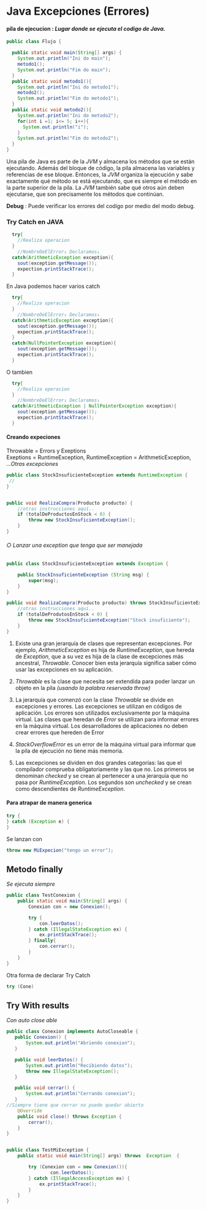 # Java Excepciones (Errores)

#### pila de ejecucion : _Lugar donde se ejecuta el codigo de Java._

```java
public class Flujo {

  public static void main(String[] args) {
    System.out.println("Ini do main");
    metodo1();
    System.out.println("Fim do main");
  }
  public static void metodo1(){
    System.out.println("Ini do metodo1");
    metodo2();
    System.out.println("Fim do metodo1");
  }
  public static void metodo2(){
    System.out.println("Ini do metodo2");
    for(int i =1; i<= 5; i++){
      System.out.println("i");
    }
    System.out.println("Fim do metodo2");
  }
}
```

Una pila de Java es parte de la _JVM_ y almacena los métodos que se están ejecutando. Además del bloque de código, la pila almacena las variables y referencias de ese bloque. Entonces, la _JVM_ organiza la ejecución y sabe exactamente qué método se está ejecutando, que es siempre el método en la parte superior de la pila. La _JVM_ también sabe qué otros aún deben ejecutarse, que son precisamente los métodos que continúan.

**Debug** : Puede verificar los errores del codigo por medio del modo debug.

### Try Catch en JAVA

```java
  try{
    //Realiza operacion
  }
    //NombreDeElError↓ Declaramos↓
  catch(ArithmeticException exception){
    sout(exception.getMessage());
    expection.printStackTrace();
  }

```

En Java podemos hacer varios catch

```java
  try{
    //Realiza operacion
  }
    //NombreDeElError↓ Declaramos↓
  catch(ArithmeticException exception){
    sout(exception.getMessage());
    expection.printStackTrace();
  }
  catch(NullPointerException exception){
    sout(exception.getMessage());
    expection.printStackTrace();
  }

```

O tambien

```java
  try{
    //Realiza operacion
  }
    //NombreDeElError↓ Declaramos↓
  catch(ArithmeticException | NullPointerException exception){
    sout(exception.getMessage());
    expection.printStackTrace();
  }

```

#### Creando expeciones

Throwable = Errors y Exeptions  
Exeptions = RuntimeException,
RuntimeException = ArithmeticException, _...Otras excepciones_

```java
public class StockInsuficienteException extends RuntimeException {
 //
}


public void RealizaCompra(Producto producto) {
    //otras instrucciones aquí..
    if (totalDeProductosEnStock < 0) {
        throw new StockInsuficienteException();
    }
}
```

###### ○ _Lanzar una exception que tenga que ser manejada_

```java
public class StockInsuficienteException extends Exception {

    public StockInsuficienteException (String msg) {
        super(msg);
    }
}

public void RealizaCompra(Producto producto) throws StockInsuficienteException {
    //otras instrucciones aquí..
    if (totalDeProdutosEnStock < 0) {
        throw new StockInsuficienteException("Stock insuficiente");
    }
}
```

1. Existe una gran jerarquía de clases que representan excepciones. Por ejemplo, _ArithmeticException_ es hija de _RuntimeException_, que hereda de _Exception_, que a su vez es hija de la clase de excepciones más ancestral, _Throwable_. Conocer bien esta jerarquía significa saber cómo usar las excepciones en su aplicación.

2. _Throwable_ es la clase que necesita ser extendida para poder lanzar un objeto en la pila _(usando la palabra reservada throw)_

3. La jerarquía que comenzó con la clase _Throwable_ se divide en excepciones y errores. Las excepciones se utilizan en códigos de aplicación. Los errores son utilizados exclusivamente por la máquina virtual. Las clases que heredan de _Error_ se utilizan para informar errores en la máquina virtual. Los desarrolladores de aplicaciones no deben crear errores que hereden de Error

4. _StackOverflowError_ es un error de la máquina virtual para informar que la pila de ejecución no tiene más memoria.

5. Las excepciones se dividen en dos grandes categorías: las que el compilador comprueba obligatoriamente y las que no. Los primeros se denominan _checked_ y se crean al pertenecer a una jerarquía que no pasa por _RuntimeException_. Los segundos son _unchecked_ y se crean como descendientes de _RuntimeException_.

#### Para atrapar de manera generica

```java
try {
} catch (Exception e) {
}
```

Se lanzan con

```java
throw new MiExpecion("tengo un error");
```

## Metodo finally

_Se ejecuta siempre_

```java
public class TestConexion {
    public static void main(String[] args) {
        Conexion con = new Conexion();

        try {
            con.leerDatos();
        } catch (IllegalStateException ex) {
            ex.printStackTrace();
        } finally{
            con.cerrar();
        }
    }
}
```

Otra forma de declarar Try Catch

```java
try (Cone)
```

## Try With results

_Con auto close able_

```java
public class Conexion implements AutoCloseable {
   public Conexion() {
       System.out.println("Abriendo conexion");
   }

   public void leerDatos() {
       System.out.println("Recibiendo datos");
       throw new IllegalStateException();
   }

   public void cerrar() {
       System.out.println("Cerrando conexion");
   }
//Siempre tiene que cerrar no puede quedar abierto
    @Override
    public void close() throws Exception {
        cerrar();
    }
}


public class TestMiException {
    public static void main(String[] args) throws  Exception  {

        try (Conexion con = new Conexion()){
                con.leerDatos();
        } catch (IllegalAccessException ex) {
            ex.printStackTrace();
        }
    }
}

```
